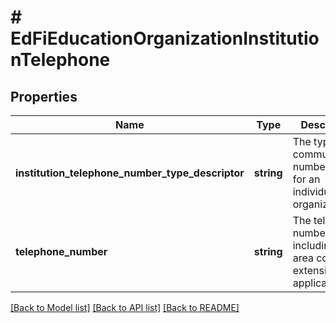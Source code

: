 # # EdFiEducationOrganizationInstitutionTelephone

## Properties

Name | Type | Description | Notes
------------ | ------------- | ------------- | -------------
**institution_telephone_number_type_descriptor** | **string** | The type of communication number listed for an individual or organization. |
**telephone_number** | **string** | The telephone number including the area code, and extension, if applicable. |

[[Back to Model list]](../../README.md#models) [[Back to API list]](../../README.md#endpoints) [[Back to README]](../../README.md)
